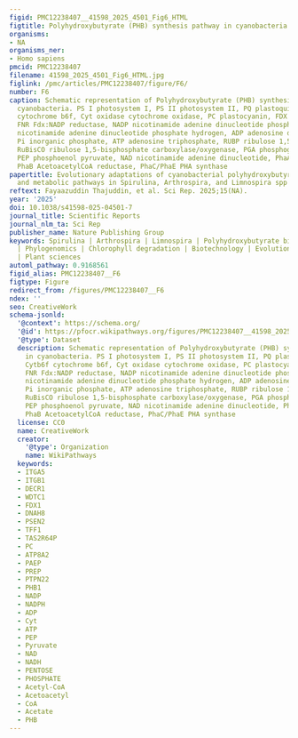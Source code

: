 ```yaml
---
figid: PMC12238407__41598_2025_4501_Fig6_HTML
figtitle: Polyhydroxybutyrate (PHB) synthesis pathway in cyanobacteria
organisms:
- NA
organisms_ner:
- Homo sapiens
pmcid: PMC12238407
filename: 41598_2025_4501_Fig6_HTML.jpg
figlink: /pmc/articles/PMC12238407/figure/F6/
number: F6
caption: Schematic representation of Polyhydroxybutyrate (PHB) synthesis pathway in
  cyanobacteria. PS I photosystem I, PS II photosystem II, PQ plastoquinone, Cytb6f
  cytochrome b6f, Cyt oxidase cytochrome oxidase, PC plastocyanin, FDX ferredoxin,
  FNR Fdx:NADP reductase, NADP nicotinamide adenine dinucleotide phosphate, NADPH
  nicotinamide adenine dinucleotide phosphate hydrogen, ADP adenosine diphosphate,
  Pi inorganic phosphate, ATP adenosine triphosphate, RUBP ribulose 1,5-bisphosphate,
  RuBisCO ribulose 1,5-bisphosphate carboxylase/oxygenase, PGA phosphoglyceric acid,
  PEP phosphoenol pyruvate, NAD nicotinamide adenine dinucleotide, PhaA β-ketothiolase,
  PhaB AcetoacetylCoA reductase, PhaC/PhaE PHA synthase
papertitle: Evolutionary adaptations of cyanobacterial polyhydroxybutyrate (PHB) biosynthesis
  and metabolic pathways in Spirulina, Arthrospira, and Limnospira spp
reftext: Fayaazuddin Thajuddin, et al. Sci Rep. 2025;15(NA).
year: '2025'
doi: 10.1038/s41598-025-04501-7
journal_title: Scientific Reports
journal_nlm_ta: Sci Rep
publisher_name: Nature Publishing Group
keywords: Spirulina | Arthrospira | Limnospira | Polyhydroxybutyrate biosynthesis
  | Phylogenomics | Chlorophyll degradation | Biotechnology | Evolution | Microbiology
  | Plant sciences
automl_pathway: 0.9168561
figid_alias: PMC12238407__F6
figtype: Figure
redirect_from: /figures/PMC12238407__F6
ndex: ''
seo: CreativeWork
schema-jsonld:
  '@context': https://schema.org/
  '@id': https://pfocr.wikipathways.org/figures/PMC12238407__41598_2025_4501_Fig6_HTML.html
  '@type': Dataset
  description: Schematic representation of Polyhydroxybutyrate (PHB) synthesis pathway
    in cyanobacteria. PS I photosystem I, PS II photosystem II, PQ plastoquinone,
    Cytb6f cytochrome b6f, Cyt oxidase cytochrome oxidase, PC plastocyanin, FDX ferredoxin,
    FNR Fdx:NADP reductase, NADP nicotinamide adenine dinucleotide phosphate, NADPH
    nicotinamide adenine dinucleotide phosphate hydrogen, ADP adenosine diphosphate,
    Pi inorganic phosphate, ATP adenosine triphosphate, RUBP ribulose 1,5-bisphosphate,
    RuBisCO ribulose 1,5-bisphosphate carboxylase/oxygenase, PGA phosphoglyceric acid,
    PEP phosphoenol pyruvate, NAD nicotinamide adenine dinucleotide, PhaA β-ketothiolase,
    PhaB AcetoacetylCoA reductase, PhaC/PhaE PHA synthase
  license: CC0
  name: CreativeWork
  creator:
    '@type': Organization
    name: WikiPathways
  keywords:
  - ITGA5
  - ITGB1
  - DECR1
  - WDTC1
  - FDX1
  - DNAH8
  - PSEN2
  - TFF1
  - TAS2R64P
  - PC
  - ATP8A2
  - PAEP
  - PREP
  - PTPN22
  - PHB1
  - NADP
  - NADPH
  - ADP
  - Cyt
  - ATP
  - PEP
  - Pyruvate
  - NAD
  - NADH
  - PENTOSE
  - PHOSPHATE
  - Acetyl-CoA
  - Acetoacetyl
  - CoA
  - Acetate
  - PHB
---
```


